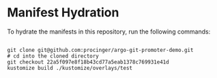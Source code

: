 
# Manifest Hydration

To hydrate the manifests in this repository, run the following commands:

```shell

git clone git@github.com:procinger/argo-git-promoter-demo.git
# cd into the cloned directory
git checkout 22a5f097e8f18b43cd77a5eab1378c769931e41d
kustomize build ./kustomize/overlays/test
```